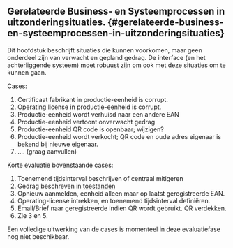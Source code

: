 ## Gerelateerde Business- en Systeemprocessen in uitzonderingsituaties. {#gerelateerde-business-en-systeemprocessen-in-uitzonderingsituaties}

Dit hoofdstuk beschrijft situaties die kunnen voorkomen, maar geen onderdeel zijn van verwacht en gepland gedrag. De interface (en het achterliggende systeem) moet robuust zijn om ook met deze situaties om te kunnen gaan.

Cases:
1. Certificaat fabrikant in productie-eenheid is corrupt.
2. Operating license in productie-eenheid is corrupt.
3. Productie-eenheid wordt verhuisd naar een andere EAN
4. Productie-eenheid vertoont onverwacht gedrag
5. Productie-eenheid QR code is openbaar; wijzigen?
6. Productie-eenheid wordt verkocht; QR code en oude adres eigenaar is bekend bij nieuwe eigenaar.
7. .... (graag aanvullen)

Korte evaluatie bovenstaande cases:
1. Toenemend tijdsinterval beschrijven of centraal mitigeren
2. Gedrag beschreven in [toestanden](https://netbeheernederland.gitbooks.io/interfacespecificatie-elektriciteit/content/assets/Gedrag-productie-eenheden.png)
3. Opnieuw aanmelden, eenheid alleen maar op laatst geregistreerde EAN.
4. Operating-license intrekken, en toenemend tijdsinterval definiëren.
5. Email/Brief naar geregistreerde indien QR wordt gebruikt. QR verdekken.
6. Zie 3 en 5.

Een volledige uitwerking van de cases is momenteel in deze evaluatiefase nog niet beschikbaar.
